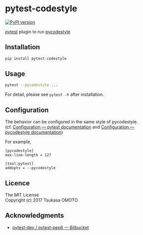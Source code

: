 # pytest-codestyle

[![PyPI version](https://badge.fury.io/py/pytest-codestyle.svg)](https://pypi.org/project/pytest-codestyle/)

[pytest](https://docs.pytest.org/en/latest/) plugin to run [pycodestyle](https://github.com/PyCQA/pycodestyle)

## Installation

```sh
pip install pytest-codestyle
```

## Usage

```sh
pytest --pycodestyle ...
```

For detail, please see `pytest -h` after installation.

## Configuration

The behavior can be configured in the same style of pycodestyle.  
(cf. [Configuration — pytest documentation](https://docs.pytest.org/en/latest/customize.html) and [Configuration — pycodestyle documentation](https://pycodestyle.readthedocs.io/en/latest/intro.html#configuration))

For example,

```
[pycodestyle]
max-line-length = 127

[tool:pytest]
addopts = --pycodestyle
```

## Licence

The MIT License  
Copyright (c) 2017 Tsukasa OMOTO

## Acknowledgments

- [pytest-dev / pytest-pep8 — Bitbucket](https://bitbucket.org/pytest-dev/pytest-pep8)
